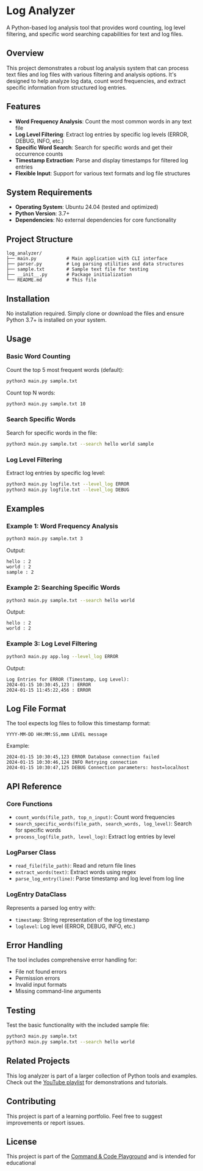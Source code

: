 # Log Analyzer

A Python-based log analysis tool that provides word counting, log level filtering, and specific word searching capabilities for text and log files.

## Overview

This project demonstrates a robust log analysis system that can process text files and log files with various filtering and analysis options. It's designed to help analyze log data, count word frequencies, and extract specific information from structured log entries.

## Features

- **Word Frequency Analysis**: Count the most common words in any text file
- **Log Level Filtering**: Extract log entries by specific log levels (ERROR, DEBUG, INFO, etc.)
- **Specific Word Search**: Search for specific words and get their occurrence counts
- **Timestamp Extraction**: Parse and display timestamps for filtered log entries
- **Flexible Input**: Support for various text formats and log file structures

## System Requirements

- **Operating System**: Ubuntu 24.04 (tested and optimized)
- **Python Version**: 3.7+
- **Dependencies**: No external dependencies for core functionality

## Project Structure

```
log_analyzer/
├── main.py           # Main application with CLI interface
├── parser.py         # Log parsing utilities and data structures
├── sample.txt        # Sample text file for testing
├── __init__.py       # Package initialization
└── README.md         # This file
```

## Installation

No installation required. Simply clone or download the files and ensure Python 3.7+ is installed on your system.

## Usage

### Basic Word Counting

Count the top 5 most frequent words (default):
```bash
python3 main.py sample.txt
```

Count top N words:
```bash
python3 main.py sample.txt 10
```

### Search Specific Words

Search for specific words in the file:
```bash
python3 main.py sample.txt --search hello world sample
```

### Log Level Filtering

Extract log entries by specific log level:
```bash
python3 main.py logfile.txt --level_log ERROR
python3 main.py logfile.txt --level_log DEBUG
```

## Examples

### Example 1: Word Frequency Analysis
```bash
python3 main.py sample.txt 3
```
Output:
```
hello : 2
world : 2
sample : 2
```

### Example 2: Searching Specific Words
```bash
python3 main.py sample.txt --search hello world
```
Output:
```
hello : 2
world : 2
```

### Example 3: Log Level Filtering
```bash
python3 main.py app.log --level_log ERROR
```
Output:
```
Log Entries for ERROR (Timestamp, Log Level):
2024-01-15 10:30:45,123 : ERROR
2024-01-15 11:45:22,456 : ERROR
```

## Log File Format

The tool expects log files to follow this timestamp format:
```
YYYY-MM-DD HH:MM:SS,mmm LEVEL message
```

Example:
```
2024-01-15 10:30:45,123 ERROR Database connection failed
2024-01-15 10:30:46,124 INFO Retrying connection
2024-01-15 10:30:47,125 DEBUG Connection parameters: host=localhost
```

## API Reference

### Core Functions

- `count_words(file_path, top_n_input)`: Count word frequencies
- `search_specific_words(file_path, search_words, log_level)`: Search for specific words
- `process_log(file_path, level_log)`: Extract log entries by level

### LogParser Class

- `read_file(file_path)`: Read and return file lines
- `extract_words(text)`: Extract words using regex
- `parse_log_entry(line)`: Parse timestamp and log level from log line

### LogEntry DataClass

Represents a parsed log entry with:
- `timestamp`: String representation of the log timestamp
- `loglevel`: Log level (ERROR, DEBUG, INFO, etc.)

## Error Handling

The tool includes comprehensive error handling for:
- File not found errors
- Permission errors
- Invalid input formats
- Missing command-line arguments

## Testing

Test the basic functionality with the included sample file:
```bash
python3 main.py sample.txt
python3 main.py sample.txt --search hello world
```

## Related Projects

This log analyzer is part of a larger collection of Python tools and examples. Check out the [YouTube playlist](https://www.youtube.com/watch?v=mnyV68QtmWM&list=PLZdyjUgq8p7k8BV9JMxfNyR3g7BVGioAl) for demonstrations and tutorials.

## Contributing

This project is part of a learning portfolio. Feel free to suggest improvements or report issues.

## License

This project is part of the [Command & Code Playground](cc/command-code/README.md) and is intended for educational